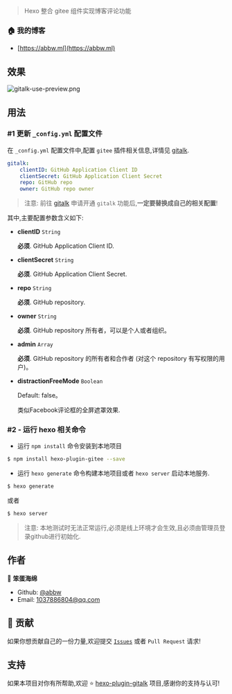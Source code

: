 > Hexo 整合 gitee 组件实现博客评论功能

### 🏠 我的博客

- [https://abbw.ml](https://abbw.ml)

## 效果

![gitalk-use-preview.png](gitalk-use-preview.png)

## 用法

### #1 更新 `_config.yml` 配置文件

在 `_config.yml` 配置文件中,配置 `gitee` 插件相关信息,详情见 [gitalk](https://github.com/gitalk/gitalk).

```yml
gitalk:
    clientID: GitHub Application Client ID
    clientSecret: GitHub Application Client Secret
    repo: GitHub repo
    owner: GitHub repo owner
```

> 注意: 前往 [gitalk](https://github.com/gitalk/gitalk) 申请开通 `gitalk` 功能后,**一定要替换成自己的相关配置**!

其中,主要配置参数含义如下: 

- **clientID** `String` 

  **必须**. GitHub Application Client ID.

- **clientSecret** `String` 

  **必须**. GitHub Application Client Secret.

- **repo** `String` 

  **必须**. GitHub repository.

- **owner** `String` 

  **必须**. GitHub repository 所有者，可以是个人或者组织。

- **admin** `Array` 

  **必须**. GitHub repository 的所有者和合作者 (对这个 repository 有写权限的用户)。

- **distractionFreeMode** `Boolean` 
  
  Default: false。

  类似Facebook评论框的全屏遮罩效果.

### #2 - 运行 hexo 相关命令

- 运行 `npm install` 命令安装到本地项目

```bash
$ npm install hexo-plugin-gitee --save
```

- 运行 `hexo generate` 命令构建本地项目或者 `hexo server` 启动本地服务.

```bash
$ hexo generate
```

或者

```bash
$ hexo server
```

> 注意: 本地测试时无法正常运行,必须是线上环境才会生效,且必须由管理员登录github进行初始化.

## 作者

👤 **笨蛋海绵**

- Github: [@abbw](https://github.com/abbw)
- Email: [1037886804@qq.com](mailto:1037886804@qq.com)

## 🤝 贡献

如果你想贡献自己的一份力量,欢迎提交 [`Issues`](https://github.com/abbw/hexo-plugin-giftee/issues) 或者 `Pull Request` 请求!

## 支持

如果本项目对你有所帮助,欢迎 ⭐️ [hexo-plugin-gitalk](https://github.com/abbw/hexo-plugin-gitee) 项目,感谢你的支持与认可!
